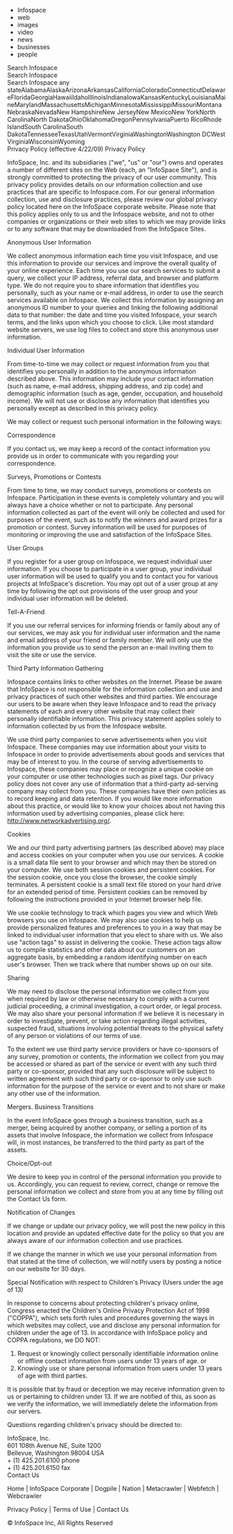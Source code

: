 *   Infospace
*   web
*   images
*   video
*   news
*   businesses
*   people

Search Infospace  
Search Infospace  
Search Infospace any stateAlabamaAlaskaArizonaArkansasCaliforniaColoradoConnecticutDelawareFloridaGeorgiaHawaiiIdahoIllinoisIndianaIowaKansasKentuckyLouisianaMaineMarylandMassachusettsMichiganMinnesotaMississippiMissouriMontanaNebraskaNevadaNew HampshireNew JerseyNew MexicoNew YorkNorth CarolinaNorth DakotaOhioOklahomaOregonPennsylvaniaPuerto RicoRhode IslandSouth CarolinaSouth DakotaTennesseeTexasUtahVermontVirginiaWashingtonWashington DCWest VirginiaWisconsinWyoming  
Privacy Policy (effective 4/22/09) Privacy Policy

InfoSpace, Inc. and its subsidiaries ("we", "us" or "our") owns and operates a number of different sites on the Web (each, an "InfoSpace Site"), and is strongly committed to protecting the privacy of our user community. This privacy policy provides details on our information collection and use practices that are specific to Infospace.com. For our general information collection, use and disclosure practices, please review our global privacy policy located here on the InfoSpace corporate website. Please note that this policy applies only to us and the Infospace website, and not to other companies or organizations or their web sites to which we may provide links or to any software that may be downloaded from the InfoSpace Sites.

Anonymous User Information

We collect anonymous information each time you visit Infospace, and use this information to provide our services and improve the overall quality of your online experience. Each time you use our search services to submit a query, we collect your IP address, referral data, and browser and platform type. We do not require you to share information that identifies you personally, such as your name or e-mail address, in order to use the search services available on Infospace. We collect this information by assigning an anonymous ID number to your queries and linking the following additional data to that number: the date and time you visited Infospace, your search terms, and the links upon which you choose to click. Like most standard website servers, we use log files to collect and store this anonymous user information.

Individual User Information

From time-to-time we may collect or request information from you that identifies you personally in addition to the anonymous information described above. This information may include your contact information (such as name, e-mail address, shipping address, and zip code) and demographic information (such as age, gender, occupation, and household income). We will not use or disclose any information that identifies you personally except as described in this privacy policy.

We may collect or request such personal information in the following ways:

Correspondence

If you contact us, we may keep a record of the contact information you provide us in order to communicate with you regarding your correspondence.

Surveys, Promotions or Contests

From time to time, we may conduct surveys, promotions or contests on Infospace. Participation in these events is completely voluntary and you will always have a choice whether or not to participate. Any personal information collected as part of the event will only be collected and used for purposes of the event, such as to notify the winners and award prizes for a promotion or contest. Survey information will be used for purposes of monitoring or improving the use and satisfaction of the InfoSpace Sites.

User Groups

If you register for a user group on Infospace, we request individual user information. If you choose to participate in a user group, your individual user information will be used to qualify you and to contact you for various projects at InfoSpace's discretion. You may opt out of a user group at any time by following the opt out provisions of the user group and your individual user information will be deleted.

Tell-A-Friend

If you use our referral services for informing friends or family about any of our services, we may ask you for individual user information and the name and email address of your friend or family member. We will only use the information you provide us to send the person an e-mail inviting them to visit the site or use the service.

Third Party Information Gathering

Infospace contains links to other websites on the Internet. Please be aware that InfoSpace is not responsible for the information collection and use and privacy practices of such other websites and third parties. We encourage our users to be aware when they leave Infospace and to read the privacy statements of each and every other website that may collect their personally identifiable information. This privacy statement applies solely to information collected by us from the Infospace website.

We use third party companies to serve advertisements when you visit Infospace. These companies may use information about your visits to Infospace in order to provide advertisements about goods and services that may be of interest to you. In the course of serving advertisements to Infospace, these companies may place or recognize a unique cookie on your computer or use other technologies such as pixel tags. Our privacy policy does not cover any use of information that a third-party ad-serving company may collect from you. These companies have their own policies as to record keeping and data retention. If you would like more information about this practice, or would like to know your choices about not having this information used by advertising companies, please click here: http://www.networkadvertising.org/.

Cookies

We and our third party advertising partners (as described above) may place and access cookies on your computer when you use our services. A cookie is a small data file sent to your browser and which may then be stored on your computer. We use both session cookies and persistent cookies. For the session cookie, once you close the browser, the cookie simply terminates. A persistent cookie is a small text file stored on your hard drive for an extended period of time. Persistent cookies can be removed by following the instructions provided in your Internet browser help file.

We use cookie technology to track which pages you view and which Web browsers you use on Infospace. We may also use cookies to help us provide personalized features and preferences to you in a way that may be linked to individual user information that you elect to share with us. We also use "action tags" to assist in delivering the cookie. These action tags allow us to compile statistics and other data about our customers on an aggregate basis, by embedding a random identifying number on each user's browser. Then we track where that number shows up on our site.

Sharing

We may need to disclose the personal information we collect from you when required by law or otherwise necessary to comply with a current judicial proceeding, a criminal investigation, a court order, or legal process. We may also share your personal information if we believe it is necessary in order to investigate, prevent, or take action regarding illegal activities, suspected fraud, situations involving potential threats to the physical safety of any person or violations of our terms of use.

To the extent we use third party service providers or have co-sponsors of any survey, promotion or contents, the information we collect from you may be accessed or shared as part of the service or event with any such third party or co-sponsor, provided that any such disclosure will be subject to written agreement with such third party or co-sponsor to only use such information for the purpose of the service or event and to not share or make any other use of the information.

Mergers. Business Transitions

In the event InfoSpace goes through a business transition, such as a merger, being acquired by another company, or selling a portion of its assets that involve Infospace, the information we collect from Infospace will, in most instances, be transferred to the third party as part of the assets.

Choice/Opt-out

We desire to keep you in control of the personal information you provide to us. Accordingly, you can request to review, correct, change or remove the personal information we collect and store from you at any time by filling out the Contact Us form.

Notification of Changes

If we change or update our privacy policy, we will post the new policy in this location and provide an updated effective date for the policy so that you are always aware of our information collection and use practices.

If we change the manner in which we use your personal information from that stated at the time of collection, we will notify users by posting a notice on our website for 30 days.

Special Notification with respect to Children's Privacy (Users under the age of 13)

In response to concerns about protecting children's privacy online, Congress enacted the Children's Online Privacy Protection Act of 1998 ("COPPA"), which sets forth rules and procedures governing the ways in which websites may collect, use and disclose any personal information for children under the age of 13. In accordance with InfoSpace policy and COPPA regulations, we DO NOT:

1.  Request or knowingly collect personally identifiable information online or offline contact information from users under 13 years of age. or
2.  Knowingly use or share personal information from users under 13 years of age with third parties.

It is possible that by fraud or deception we may receive information given to us or pertaining to children under 13. If we are notified of this, as soon as we verify the information, we will immediately delete the information from our servers.

Questions regarding children's privacy should be directed to:

InfoSpace, Inc.  
601 108th Avenue NE, Suite 1200  
Bellevue, Washington 98004 USA  
\+ (1) 425.201.6100 phone  
\+ (1) 425.201.6150 fax  
Contact Us

Home | InfoSpace Corporate | Dogpile | Nation | Metacrawler | Webfetch | Webcrawler

Privacy Policy | Terms of Use | Contact Us

© InfoSpace Inc, All Rights Reserved
